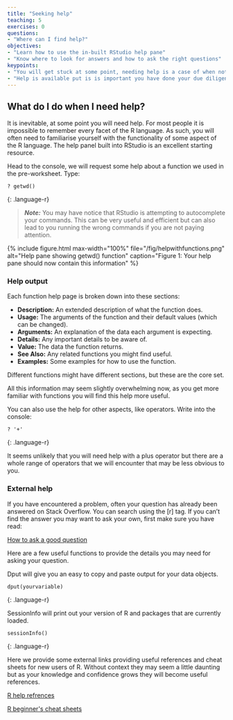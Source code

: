 ```yaml
---
title: "Seeking help"
teaching: 5
exercises: 0
questions:
- "Where can I find help?"
objectives:
- "Learn how to use the in-built RStudio help pane"
- "Know where to look for answers and how to ask the right questions"
keypoints:
- "You will get stuck at some point, needing help is a case of when not if."
- "Help is available put is is important you have done your due diligence and are asking for help in the correct places and in the correct format."
---
```


## What do I do when I need help?

It is inevitable, at some point you will need help. For most people it is impossible to remember every facet of the R language. As such, you will often need to familiarise yourself with the functionality of some aspect of the R language. The help panel built into RStudio is an excellent starting resource.  

Head to the console, we will request some help about a function we used in the pre-worksheet. Type:

```
? getwd()
```
{: .language-r}

>***Note:*** You may have notice that RStudio is attempting to autocomplete your commands.
> This can be very useful and efficient but can also lead to you running the wrong commands if you are not paying attention.  

{% include figure.html max-width="100%" file="/fig/helpwithfunctions.png" 
alt="Help pane showing getwd() function" caption="Figure 1: Your help pane should now contain this information" %}
  
### Help output

Each function help page is broken down into these sections:  
* **Description:** An extended description of what the function does.
* **Usage:** The arguments of the function and their default values (which can be changed).
* **Arguments:** An explanation of the data each argument is expecting.
* **Details:** Any important details to be aware of.
* **Value:** The data the function returns.
* **See Also:** Any related functions you might find useful.
* **Examples:** Some examples for how to use the function.  

Different functions might have different sections, but these are the core set.  

All this information may seem slightly overwhelming now, as you get more familiar with functions you will find this help more useful.

You can also use the help for other aspects, like operators. Write into the console:

```
? '+'
```
{: .language-r}

It seems unlikely that you will need help with a plus operator but there are a whole range of operators that we will encounter that may be less obvious to you.

### External help

If you have encountered a problem, often your question has already been answered on Stack Overflow. You can search using the [r] tag. If you can’t find the answer you may want to ask your own, first make sure you have read:

[How to ask a good question](https://www.stackoverflow.com/help/how-to-ask)

Here are a few useful functions to provide the details you may need for asking your question.  

Dput will give you an easy to copy and paste output for your data objects.
```
dput(yourvariable)
```
{: .language-r}

SessionInfo will print out your version of R and packages that are currently loaded. 
```
sessionInfo() 
```
{: .language-r}


Here we provide some external links providing useful references and cheat sheets for new users of R. Without context they may seem a little daunting but as your knowledge and confidence grows they will become useful references.

[R help refrences](https://www.statmethods.net/)  

[R beginner's cheat sheets](https://www.datacamp.com/cheat-sheet/getting-started-r)

